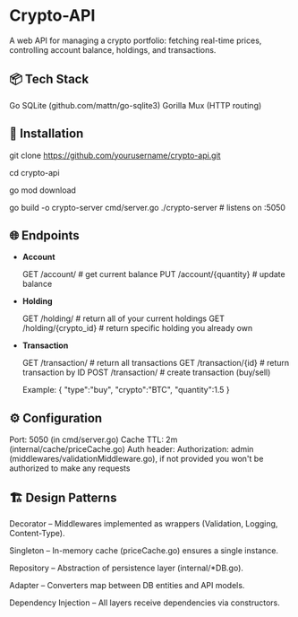 # Crypto-API
A web API for managing a crypto portfolio: fetching real-time prices, controlling account balance, holdings, and transactions.
## 📦 Tech Stack
  Go
  SQLite (github.com/mattn/go-sqlite3)
  Gorilla Mux (HTTP routing)

## 🚀 Installation
  git clone https://github.com/yourusername/crypto-api.git
  
  cd crypto-api
  
  go mod download
  
  go build -o crypto-server cmd/server.go
  ./crypto-server  # listens on :5050

## 🌐 Endpoints
- **Account**
  
  GET  /account/               # get current balance
  PUT  /account/{quantity}     # update balance

- **Holding**

  GET  /holding/               # return all of your current holdings
  GET  /holding/{crypto_id}    # return specific holding you already own

- **Transaction**

  GET    /transaction/          # return all transactions
  GET    /transaction/{id}      # return transaction by ID
  POST   /transaction/          # create transaction (buy/sell)
  
  Example:
  { "type":"buy", "crypto":"BTC", "quantity":1.5 }

## ⚙️ Configuration
  Port: 5050 (in cmd/server.go)
  Cache TTL: 2m (internal/cache/priceCache.go)
  Auth header: Authorization: admin (middlewares/validationMiddleware.go), if not provided you won't be authorized to make any requests

## 🏗 Design Patterns
  Decorator – Middlewares implemented as wrappers (Validation, Logging, Content-Type).

  Singleton – In-memory cache (priceCache.go) ensures a single instance.

  Repository – Abstraction of persistence layer (internal/*DB.go).

  Adapter – Converters map between DB entities and API models.

  Dependency Injection – All layers receive dependencies via constructors.










